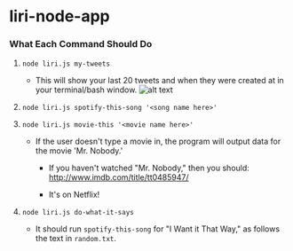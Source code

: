# liri-node-app
### What Each Command Should Do

1. `node liri.js my-tweets`

   * This will show your last 20 tweets and when they were created at in your terminal/bash window.
   ![alt text](https://github.com/tabjr09/liri-node-app.git/images/liri-tweets-screenshot.png "My-tweets")

2. `node liri.js spotify-this-song '<song name here>'`



3. `node liri.js movie-this '<movie name here>'`


   * If the user doesn't type a movie in, the program will output data for the movie 'Mr. Nobody.'
     
     * If you haven't watched "Mr. Nobody," then you should: <http://www.imdb.com/title/tt0485947/>
     
     * It's on Netflix!


4. `node liri.js do-what-it-says`
   

     * It should run `spotify-this-song` for "I Want it That Way," as follows the text in `random.txt`.
     
